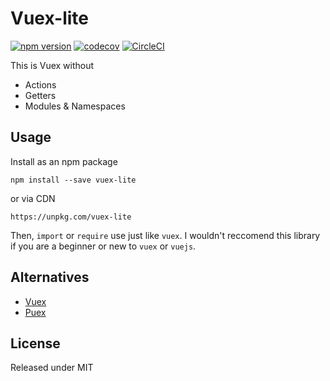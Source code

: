 # Vuex-lite

[![npm version](https://badge.fury.io/js/vuex-lite.svg)](https://badge.fury.io/js/vuex-lite) [![codecov](https://codecov.io/gh/Rayraegah/vuex-lite/branch/master/graph/badge.svg)](https://codecov.io/gh/Rayraegah/vuex-lite) [![CircleCI](https://circleci.com/gh/Rayraegah/vuex-lite/tree/master.svg?style=svg)](https://circleci.com/gh/Rayraegah/vuex-lite/tree/master)

This is Vuex without

* Actions
* Getters
* Modules & Namespaces

## Usage

Install as an npm package

```
npm install --save vuex-lite
```

or via CDN

```
https://unpkg.com/vuex-lite
```

Then, `import` or `require` use just like `vuex`. I wouldn't reccomend this
library if you are a beginner or new to `vuex` or `vuejs`.

## Alternatives

* [Vuex](https://github.com/vuejs/vuex)
* [Puex](https://github.com/egoist/puex)

## License

Released under MIT
